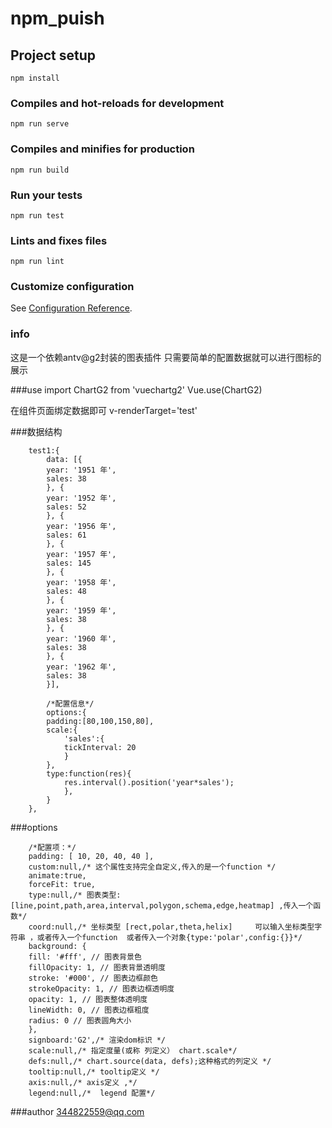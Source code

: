 # npm_puish

## Project setup
```
npm install
```

### Compiles and hot-reloads for development
```
npm run serve
```

### Compiles and minifies for production
```
npm run build
```

### Run your tests
```
npm run test
```

### Lints and fixes files
```
npm run lint
```

### Customize configuration
See [Configuration Reference](https://cli.vuejs.org/config/).



### info
这是一个依赖antv@g2封装的图表插件 只需要简单的配置数据就可以进行图标的展示


###use
import ChartG2 from 'vuechartg2'
Vue.use(ChartG2)

在组件页面绑定数据即可
v-renderTarget='test' 

###数据结构
```
    test1:{
        data: [{
        year: '1951 年',
        sales: 38
        }, {
        year: '1952 年',
        sales: 52
        }, {
        year: '1956 年',
        sales: 61
        }, {
        year: '1957 年',
        sales: 145
        }, {
        year: '1958 年',
        sales: 48
        }, {
        year: '1959 年',
        sales: 38
        }, {
        year: '1960 年',
        sales: 38
        }, {
        year: '1962 年',
        sales: 38
        }],

        /*配置信息*/
        options:{
        padding:[80,100,150,80],
        scale:{
            'sales':{
            tickInterval: 20
            }
        },
        type:function(res){
            res.interval().position('year*sales');
            },
        }
    },
```
###options
```
    /*配置项：*/
    padding: [ 10, 20, 40, 40 ],
    custom:null,/* 这个属性支持完全自定义,传入的是一个function */
    animate:true,
    forceFit: true,
    type:null,/* 图表类型:[line,point,path,area,interval,polygon,schema,edge,heatmap] ,传入一个函数*/
    coord:null,/* 坐标类型 [rect,polar,theta,helix]     可以输入坐标类型字符串 ，或者传入一个function  或者传入一个对象{type:'polar',config:{}}*/
    background: {
    fill: '#fff', // 图表背景色
    fillOpacity: 1, // 图表背景透明度
    stroke: '#000', // 图表边框颜色
    strokeOpacity: 1, // 图表边框透明度
    opacity: 1, // 图表整体透明度
    lineWidth: 0, // 图表边框粗度
    radius: 0 // 图表圆角大小
    },
    signboard:'G2',/* 渲染dom标识 */
    scale:null,/* 指定度量(或称 列定义） chart.scale*/
    defs:null,/* chart.source(data, defs);这种格式的列定义 */
    tooltip:null,/* tooltip定义 */
    axis:null,/* axis定义 ,*/
    legend:null,/*  legend 配置*/
```


###author
344822559@qq.com